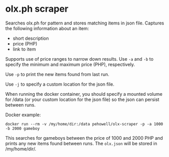 # olx.ph scraper

Searches olx.ph for pattern and stores matching items in json
file.  Captures the following information about an item:
- short description
- price (PHP)
- link to item

Supports use of price ranges to narrow down results.  Use ```-a```
and ```-b``` to specify the minimum and maximum price (PHP), 
respectively.

Use ```-p``` to print the new items found from last run.

Use ```-j``` to specify a custom location for the json file.

When running the docker container, you should specify a mounted
volume for /data (or your custom location for the json file) so 
the json can persist between runs.

Docker example:

```docker run --rm -v /my/home/dir:/data pehowell/olx-scraper -p -a 1000 -b 2000 gameboy```

This searches for gameboys between the price of 1000 and 2000 PHP
and prints any new items found between runs.  The ```olx.json``` will
be stored in /my/home/dir/.